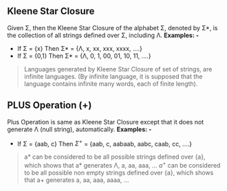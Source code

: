## Kleene Star Closure
Given Σ, then the Kleene Star Closure of the alphabet Σ, denoted by Σ*, is the collection of all strings defined over Σ, including Λ.
**Examples: -**
- If Σ = {x} Then Σ* = {Λ, x, xx, xxx, xxxx, ....}
- If Σ = {0,1} Then Σ* = {Λ, 0, 1, 00, 01, 10, 11, ....}

> Languages generated by Kleene Star Closure of set of strings, are infinite languages. (By infinite language, it is supposed that the language contains infinite many words, each of finite length).

## PLUS Operation (+)
Plus Operation is same as Kleene Star Closure except that it does not generate Λ (null string), automatically.
**Examples: -**
- If Σ = {aab, c} Then ${\Sigma ^ + }$ = {aab, c, aabaab, aabc, caab, cc, ....}

> a* can be considered to be all possible strings defined over {a}, which shows that a* generates Λ, a, aa, aaa, ...
  ${a^+}$ can be considered to be all possible non empty strings defined over {a}, which shows that a+ generates a, aa, aaa, aaaa, ...

